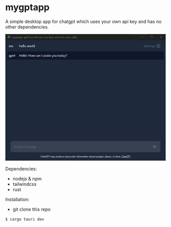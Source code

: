 # mygptapp

A simple desktop app for chatgpt which uses your own api key and has no other dependencies.

![mygptapp screenshot](./src/assets/screenshot.png)

Dependencies:
- nodejs & npm
- tailwindcss
- rust

Installation:
- git clone this repo
```bash
$ cargo tauri dev
```